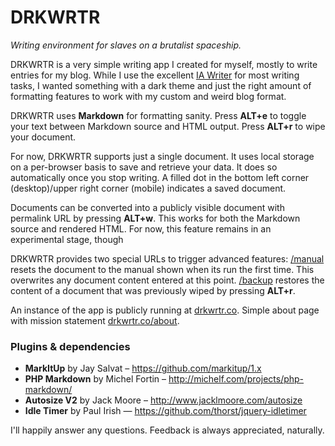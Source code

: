 DRKWRTR
=======

*Writing environment for slaves on a brutalist spaceship.*

DRKWRTR is a very simple writing app I created for myself, mostly to write entries for my blog. While I use the excellent [IA Writer](http://www.iawriter.com/mac/) for most writing tasks, I wanted something with a dark theme and just the right amount of formatting features to work with my custom and weird blog format.

DRKWRTR uses **Markdown** for formatting sanity. Press **ALT+e** to toggle your text between Markdown source and HTML output. Press **ALT+r** to wipe your document.

For now, DRKWRTR supports just a single document. It uses local storage on a per-browser basis to save and retrieve your data. It does so automatically once you stop writing. A filled dot in the bottom left corner (desktop)/upper right corner (mobile) indicates a saved document.

Documents can be converted into a publicly visible document with permalink URL by pressing **ALT+w**. This works for both the Markdown source and rendered HTML. For now, this feature remains in an experimental stage, though

DRKWRTR provides two special URLs to trigger advanced features: [/manual](http://drkwrtr.co/manual) resets the document to the manual shown when its run the first time. This overwrites any document content entered at this point. [/backup](http://drkwrtr.co/backup) restores the content of a document that was previously wiped by pressing **ALT+r**.

An instance of the app is publicly running at [drkwrtr.co](http://drkwrtr.co). Simple about page with mission statement [drkwrtr.co/about](http://drkwrtr.co/about).

### Plugins & dependencies
* **MarkItUp** by Jay Salvat – https://github.com/markitup/1.x
* **PHP Markdown** by Michel Fortin – http://michelf.com/projects/php-markdown/
* **Autosize V2** by Jack Moore – http://www.jacklmoore.com/autosize
* **Idle Timer** by Paul Irish — https://github.com/thorst/jquery-idletimer

I'll happily answer any questions. Feedback is always appreciated, naturally.

